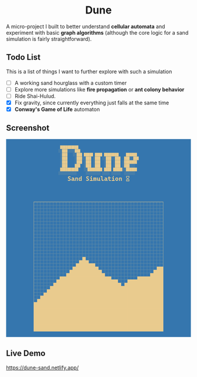 <h1 align='center'>Dune</h1>

A micro-project I built to better understand **cellular automata** and experiment with basic **graph algorithms** (although the core logic for a sand simulation is fairly straightforward).

## Todo List

This is a list of things I want to further explore with such a simulation

- [ ] A working sand hourglass with a custom timer
- [ ] Explore more simulations like **fire propagation** or **ant colony behavior**
- [ ] Ride Shai-Hulud.
- [x] Fix gravity, since currently everything just falls at the same time
- [x] **Conway's Game of Life** automaton

## Screenshot

<center>
<img src="./dune.png"> 
</center>

## Live Demo

https://dune-sand.netlify.app/
